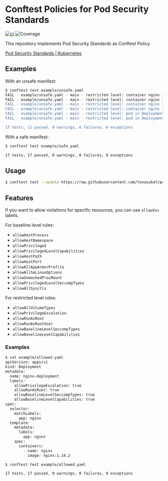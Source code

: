 # Conftest Policies for Pod Security Standards

[![ci](https://github.com/YunosukeY/policies-for-pss/actions/workflows/ci.yaml/badge.svg?branch=master&event=push)](https://github.com/YunosukeY/policies-for-pss/actions/workflows/ci.yaml)
![Coverage](https://img.shields.io/endpoint?url=https://gist.githubusercontent.com/YunosukeY/0c2e618c502912eff6e83e26b24e5c82/raw/opa-coverage-badge.json)

This repository implements Pod Security Standards as Conftest Policy.

[Pod Security Standards | Kubernetes](https://kubernetes.io/docs/concepts/security/pod-security-standards/)

## Examples

With an unsafe manifest:

```sh
$ conftest test example/unsafe.yaml
FAIL - example/unsafe.yaml - main - restricted level: container nginx in Deployment/nginx-deployment allows privilege escalation
FAIL - example/unsafe.yaml - main - restricted level: container nginx in Deployment/nginx-deployment doesn't drop "ALL" capability
FAIL - example/unsafe.yaml - main - restricted level: container nginx in Deployment/nginx-deployment must be set seccomp profile
FAIL - example/unsafe.yaml - main - restricted level: container nginx in Deployment/nginx-deployment runs as root
FAIL - example/unsafe.yaml - main - restricted level: pod in Deployment/nginx-deployment must be set seccomp profile
FAIL - example/unsafe.yaml - main - restricted level: pod in Deployment/nginx-deployment runs as root

17 tests, 11 passed, 0 warnings, 6 failures, 0 exceptions
```

With a safe manifest:

```sh
$ conftest test example/safe.yaml

17 tests, 17 passed, 0 warnings, 0 failures, 0 exceptions
```

## Usage

```sh
$ conftest test --update https://raw.githubusercontent.com/YunosukeY/policies-for-pss/master/policy/pss.rego <file-to-test>
```

## Features

If you want to allow violations for specific resources, you can use `allowXxx` labels.

For baseline level rules:

- `allowHostProcess`
- `allowHostNamespace`
- `allowPrivileged`
- `allowPrivilegedLevelCapabilities`
- `allowHostPath`
- `allowHostPort`
- `allowAllAppArmorProfile`
- `allowAllSeLinuxOptions`
- `allowUnmaskedProcMount`
- `allowPrivilegedLevelSeccompTypes`
- `allowAllSysctls`

For restricted level rules:

- `allowAllVolumeTypes`
- `allowPrivilegeEscalation`
- `allowRunAsRoot`
- `allowRunAsRootUser`
- `allowBaselineLevelSeccompTypes`
- `allowBaselineLevelCapabilities`

### Examples

```sh
$ cat example/allowed.yaml
apiVersion: apps/v1
kind: Deployment
metadata:
  name: nginx-deployment
  labels:
    allowPrivilegeEscalation: true
    allowRunAsRoot: true
    allowBaselineLevelSeccompTypes: true
    allowBaselineLevelCapabilities: true
spec:
  selector:
    matchLabels:
      app: nginx
  template:
    metadata:
      labels:
        app: nginx
    spec:
      containers:
        - name: nginx
          image: nginx:1.14.2
```

```sh
$ conftest test example/allowed.yaml

17 tests, 17 passed, 0 warnings, 0 failures, 0 exceptions
```
